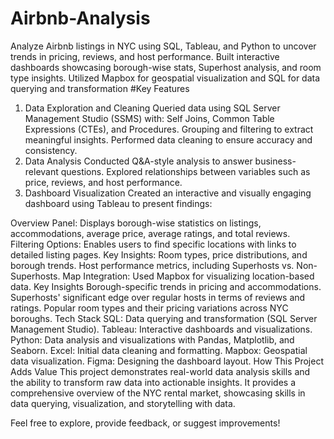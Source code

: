 # Airbnb-Analysis
Analyze Airbnb listings in NYC using SQL, Tableau, and Python to uncover trends in pricing, reviews, and host performance. Built interactive dashboards showcasing borough-wise stats, Superhost analysis, and room type insights. Utilized Mapbox for geospatial visualization and SQL for data querying and transformation
#Key Features
1. Data Exploration and Cleaning
Queried data using SQL Server Management Studio (SSMS) with:
Self Joins, Common Table Expressions (CTEs), and Procedures.
Grouping and filtering to extract meaningful insights.
Performed data cleaning to ensure accuracy and consistency.
2. Data Analysis
Conducted Q&A-style analysis to answer business-relevant questions.
Explored relationships between variables such as price, reviews, and host performance.
3. Dashboard Visualization
Created an interactive and visually engaging dashboard using Tableau to present findings:

Overview Panel: Displays borough-wise statistics on listings, accommodations, average price, average ratings, and total reviews.
Filtering Options: Enables users to find specific locations with links to detailed listing pages.
Key Insights:
Room types, price distributions, and borough trends.
Host performance metrics, including Superhosts vs. Non-Superhosts.
Map Integration: Used Mapbox for visualizing location-based data.
Key Insights
Borough-specific trends in pricing and accommodations.
Superhosts' significant edge over regular hosts in terms of reviews and ratings.
Popular room types and their pricing variations across NYC boroughs.
Tech Stack
SQL: Data querying and transformation (SQL Server Management Studio).
Tableau: Interactive dashboards and visualizations.
Python: Data analysis and visualizations with Pandas, Matplotlib, and Seaborn.
Excel: Initial data cleaning and formatting.
Mapbox: Geospatial data visualization.
Figma: Designing the dashboard layout.
How This Project Adds Value
This project demonstrates real-world data analysis skills and the ability to transform raw data into actionable insights. It provides a comprehensive overview of the NYC rental market, showcasing skills in data querying, visualization, and storytelling with data.

Feel free to explore, provide feedback, or suggest improvements!
